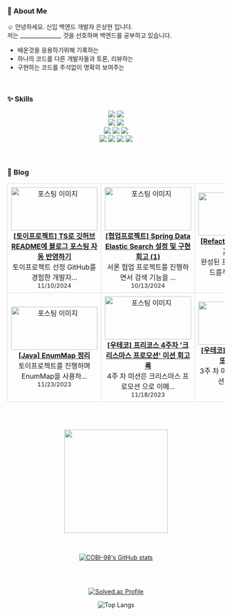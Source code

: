 
### 🚀 About Me

☺️ 안녕하세요. 신입 백엔드 개발자 은상현 입니다. <br>
저는 _______________ 것을 선호하며 백엔드를 공부하고 있습니다.
- 배운것을 응용하기위해 기록하는
- 하나의 코드를 다른 개발자들과 토론, 리뷰하는
- 구현하는 코드를 주석없이 명확히 보여주는
  
<br>


  
### ✨ Skills
<div align="center">
  <img src="https://img.shields.io/badge/Spring Boot-6DB33F?style=flat-square&logo=Spring Boot&logoColor=white"/>
  <img src="https://img.shields.io/badge/Java-0769AD?style=flat-square&logo=Java&logoColor=white"/><br>
  <img src="https://img.shields.io/badge/MariaDB-1F305F?style=for-flat-square&logo=MariaDB&logoColor=white"/>
  <img src="https://img.shields.io/badge/oracle-F80000?style=flat-square&logo=oracle&logoColor=white"/><br> 
  <img src="https://img.shields.io/badge/IntelliJ-000000?style=flat-square&logo=IntelliJ IDEA&logoColor=white"/>
  <img src="https://img.shields.io/badge/docker-2496ED?style=flat-square&logo=docker&logoColor=white"/>
  <img src="https://img.shields.io/badge/Visual Studio Code-007ACC?style=flat-square&logo=Visual Studio Code&logoColor=white"/><br>
  
  <img src="https://img.shields.io/badge/HTML5-E34F26?style=flat-square&logo=HTML5&logoColor=white"/>
  <img src="https://img.shields.io/badge/JavaScript-F7DF1E?style=flat-square&logo=JavaScript&logoColor=white"/>
  <img src="https://img.shields.io/badge/CSS-1572B6?style=flat-square&logo=CSS3&logoColor=white"/>
  <img src="https://img.shields.io/badge/Thymeleaf-1572B6?style=flat-square&logo=Thymeleaf&logoColor=white"/>
  <br>
  <br>
  <br>
</div>

### 📖 Blog 
<table>
  <tr>
    <td align="center" style="border: 1px solid #ddd; padding: 8px;">
                <img src="https://img1.daumcdn.net/thumb/R750x0/?scode=mtistory2&fname=https%3A%2F%2Fblog.kakaocdn.net%2Fdn%2Fesweyq%2FbtsKC6n1sFJ%2FNfshQw8GU4TZZWe1aq4jK0%2Fimg.png" alt="포스팅 이미지" width="200" height="100"><br>
                <strong><a href="https://cobi-98.tistory.com/86">[토이프로젝트] TS로 깃허브 README에 블로그 포스팅 자동 반영하기</a></strong><br>
                <p style="margin: 0; padding: 0;">토이프로젝트 선정 GitHub를 경험한 개발자...</p>
                <small style="margin-top: 4px;">11/10/2024</small>
              </td>
    <td align="center" style="border: 1px solid #ddd; padding: 8px;">
                <img src="https://img1.daumcdn.net/thumb/R750x0/?scode=mtistory2&fname=https%3A%2F%2Fblog.kakaocdn.net%2Fdn%2FckzjdT%2FbtsJ4LX5qaR%2FO5cIq0NTapfkHc3ASspxgk%2Fimg.png" alt="포스팅 이미지" width="200" height="100"><br>
                <strong><a href="https://cobi-98.tistory.com/83">[협업프로젝트] Spring Data Elastic Search 설정 및 구현 회고 (1)</a></strong><br>
                <p style="margin: 0; padding: 0;">서론 협업 프로젝트를 진행하면서 검색 기능을 ...</p>
                <small style="margin-top: 4px;">10/13/2024</small>
              </td>
    <td align="center" style="border: 1px solid #ddd; padding: 8px;">
                <img src="https://img1.daumcdn.net/thumb/R750x0/?scode=mtistory2&fname=https%3A%2F%2Fblog.kakaocdn.net%2Fdn%2FQsJif%2FbtsAO8uL1g1%2F25he4tDkXL3PjF1D6K8v5k%2Fimg.png" alt="포스팅 이미지" width="200" height="100"><br>
                <strong><a href="https://cobi-98.tistory.com/82">[Refactor] 리팩터링에 순서가 존재할까?</a></strong><br>
                <p style="margin: 0; padding: 0;">완성된 프로젝트나 작성된 코드를객체지향 프로그...</p>
                <small style="margin-top: 4px;">11/23/2023</small>
              </td>
  </tr>
  <tr>
    <td align="center" style="border: 1px solid #ddd; padding: 8px;">
                <img src="https://img1.daumcdn.net/thumb/R750x0/?scode=mtistory2&fname=https%3A%2F%2Fblog.kakaocdn.net%2Fdn%2FbwXOmf%2FbtsAPiRxDph%2FpM34wceXwUgbNMjXKGnT91%2Fimg.png" alt="포스팅 이미지" width="200" height="100"><br>
                <strong><a href="https://cobi-98.tistory.com/81">[Java] EnumMap 정리</a></strong><br>
                <p style="margin: 0; padding: 0;">토이프로젝트를 진행하며 EnumMap을 사용하...</p>
                <small style="margin-top: 4px;">11/23/2023</small>
              </td>
    <td align="center" style="border: 1px solid #ddd; padding: 8px;">
                <img src="https://img1.daumcdn.net/thumb/R750x0/?scode=mtistory2&fname=https%3A%2F%2Fblog.kakaocdn.net%2Fdn%2Fmdx4e%2FbtsAvU5w6qC%2FK3SK1Qtc0x2LY70CZfws30%2Fimg.jpg" alt="포스팅 이미지" width="200" height="100"><br>
                <strong><a href="https://cobi-98.tistory.com/80">[우테코] 프리코스 4주차 '크리스마스 프로모션' 미션 회고록</a></strong><br>
                <p style="margin: 0; padding: 0;">4주 차 미션은 크리스마스 프로모션 으로 이메...</p>
                <small style="margin-top: 4px;">11/18/2023</small>
              </td>
    <td align="center" style="border: 1px solid #ddd; padding: 8px;">
                <img src="https://img1.daumcdn.net/thumb/R750x0/?scode=mtistory2&fname=https%3A%2F%2Fblog.kakaocdn.net%2Fdn%2FsjaGE%2FbtsAbmUL0fS%2F6x9sWfPexVcQnRSFDZ7lq0%2Fimg.jpg" alt="포스팅 이미지" width="200" height="100"><br>
                <strong><a href="https://cobi-98.tistory.com/79">[우테코] 프리코스 3주차 '로또' 미션 회고록</a></strong><br>
                <p style="margin: 0; padding: 0;">3주 차 미션은 자동차 경주 미션이었습니다. ...</p>
                <small style="margin-top: 4px;">11/12/2023</small>
              </td>
  </tr> 
</table>

<br><br>

<div align="center">
  <a href="https://github.com/devxb/gitanimals">
    <img src="https://render.gitanimals.org/farms/COBI-98" height="240"/>
  </a>
  <br>
  <br>
  <br>
  
  [![COBI-98's GitHub stats](https://github-readme-stats.vercel.app/api?username=COBI-98)](https://github.com/COBI-98/github-readme-stats)
  
</div>

<div align="center">
  <br>
  <br>
  
  [![Solved.ac Profile](http://mazassumnida.wtf/api/v2/generate_badge?boj=tkdgus968)](https://solved.ac/tkdgus968/)
  
</div>

<div align="center">
  
  ![Top Langs](https://github-readme-stats.vercel.app/api/top-langs/?username=COBI-98&layout=compact&theme=tokyonight)
  
</div>

